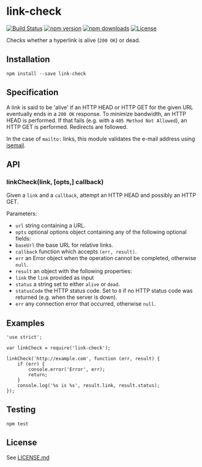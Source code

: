 # link-check

[![Build Status](https://travis-ci.org/tcort/link-check.svg?branch=master)](https://travis-ci.org/tcort/link-check)
[![npm version](https://img.shields.io/npm/v/link-check.svg)](https://www.npmjs.com/package/link-check)
[![npm downloads](https://img.shields.io/npm/dt/link-check.svg)](https://www.npmjs.com/package/link-check)
[![License](https://img.shields.io/badge/license-ISC-blue.svg)](https://raw.githubusercontent.com/tcort/link-check/master/LICENSE.md)

Checks whether a hyperlink is alive (`200 OK`) or dead.

## Installation

    npm install --save link-check

## Specification

A link is said to be 'alive' if an HTTP HEAD or HTTP GET for the given URL
eventually ends in a `200 OK` response. To minimize bandwidth, an HTTP HEAD
is performed. If that fails (e.g. with a `405 Method Not Allowed`), an HTTP
GET is performed. Redirects are followed.

In the case of `mailto:` links, this module validates the e-mail address
using [isemail](https://www.npmjs.com/package/isemail).

## API

### linkCheck(link, [opts,] callback)

Given a `link` and a `callback`, attempt an HTTP HEAD and possibly an HTTP GET.

Parameters:

* `url` string containing a URL.
* `opts` optional options object containing any of the following optional fields:
 * `baseUrl` the base URL for relative links.
* `callback` function which accepts `(err, result)`.
 * `err` an Error object when the operation cannot be completed, otherwise `null`.
 * `result` an object with the following properties:
  * `link` the `link` provided as input
  * `status` a string set to either `alive` or `dead`.
  * `statusCode` the HTTP status code. Set to `0` if no HTTP status code was returned (e.g. when the server is down).
  * `err` any connection error that occurred, otherwise `null`.

## Examples

    'use strict';

    var linkCheck = require('link-check');
    
    linkCheck('http://example.com', function (err, result) {
        if (err) {
            console.error('Error', err);
            return;
        }
        console.log('%s is %s', result.link, result.status);
    });

## Testing

    npm test

## License

See [LICENSE.md](https://github.com/tcort/link-check/blob/master/LICENSE.md)
